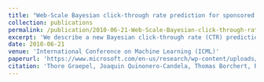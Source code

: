 ```yaml
---
title: "Web-Scale Bayesian click-through rate prediction for sponsored search advertising in Microsoft&#39;s Bing search engine"
collection: publications
permalink: /publication/2010-06-21-Web-Scale-Bayesian-click-through-rate-prediction-for-sponsored-search-advertising-in-Microsofts-Bing-search-engine
excerpt: 'We describe a new Bayesian click-through rate (CTR) prediction algorithm used for Sponsored Search in Microsoft's Bing search engine. The algorithm is based on a probit regression model that maps discrete or real-valued input features to probabilities. It maintains Gaussian beliefs over weights of the model and performs Gaussian online updates derived from approximate message passing. Scalability of the algorithm is ensured through a principled weight pruning procedure and an approximate parallel implementation. We discuss the challenges arising from evaluating and tuning the predictor as part of the complex system of sponsored search where the predictions made by the algorithm decide about future training sample composition. Finally, we show experimental results from the production system and compare to a calibrated Naïve Bayes algorithm.'
date: 2010-06-21
venue: 'International Conference on Machine Learning (ICML)'
paperurl: 'https://www.microsoft.com/en-us/research/wp-content/uploads/2010/06/AdPredictor-ICML-2010-final.pdf'
citation: 'Thore Graepel, Joaquin Quinonero-Candela, Thomas Borchert, Ralf Herbrich. (2010). &quot;Web-Scale Bayesian click-through rate prediction for sponsored search advertising in Microsoft&#39;s Bing search engine&quot; <i>Proceedings of the 27th International Conference on Machine Learning (ICML-10)</i>. pages 13-20.'
---
```


